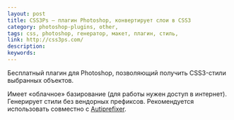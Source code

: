 ```yaml
---
layout: post
title: CSS3Ps — плагин Photoshop, конвертирует слои в CSS3
category: photoshop-plugins, other, 
tags: css, photoshop, генератор, макет, плагин, стиль, 
link: http://css3ps.com/
description: 
keywords: 
---
```


<p>Бесплатный плагин для Photoshop, позволяющий получить CSS3-стили выбранных объектов.</p>
<p>Имеет «облачное» базирование (для работы нужен доступ в интернет). Генерирует стили без вендорных префиксов. Рекомендуется использовать совместно с <a href="/search/id342">Autiprefixer</a>.</p>
